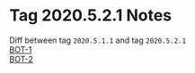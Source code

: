 Tag 2020.5.2.1 Notes  
====  
Diff between tag `2020.5.1.1` and  tag `2020.5.2.1`  
[BOT-1](https://intouchhealth.atlassian.net/browse/BOT-1)  
[BOT-2](https://intouchhealth.atlassian.net/browse/BOT-2)